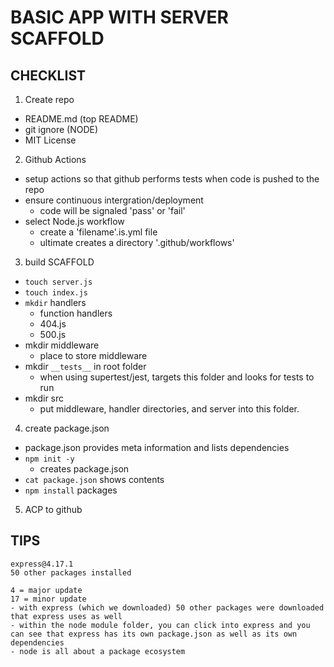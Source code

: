 # BASIC APP WITH SERVER SCAFFOLD

## CHECKLIST
1. Create repo
  - README.md (top README)
  - git ignore (NODE)
  - MIT License

2. Github Actions
  - setup actions so that github performs tests when code is pushed to the repo
  - ensure continuous intergration/deployment
    - code will be signaled 'pass' or 'fail'
  - select Node.js workflow
    - create a 'filename'.is.yml file
    - ultimate creates a directory '.github/workflows'

3. build SCAFFOLD
  - `touch server.js`
  - `touch index.js`
  - `mkdir` handlers
    - function handlers
    - 404.js
    - 500.js
  - mkdir middleware
    - place to store middleware
  - mkdir `__tests__` in root folder
    - when using supertest/jest, targets this folder and looks for tests to run
  - mkdir src
    - put middleware, handler directories, and server into this folder.

4. create package.json
  - package.json provides meta information and lists dependencies
  - `npm init -y`
    - creates package.json
  - `cat package.json` shows contents
  - `npm install` packages

5. ACP to github

## TIPS
```
express@4.17.1
50 other packages installed 

4 = major update
17 = minor update
- with express (which we downloaded) 50 other packages were downloaded that express uses as well
- within the node module folder, you can click into express and you can see that express has its own package.json as well as its own dependencies
- node is all about a package ecosystem
```
